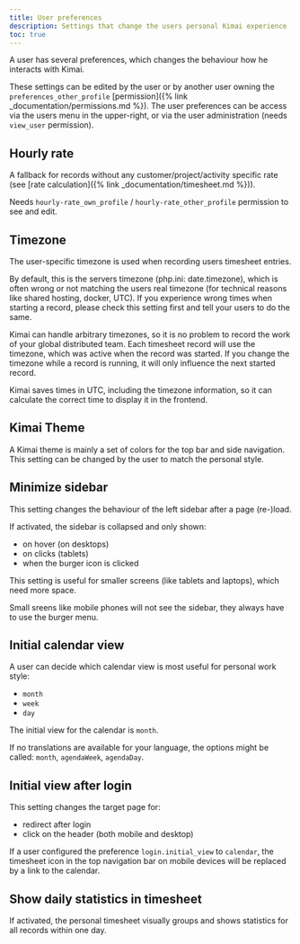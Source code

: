 ```yaml
---
title: User preferences
description: Settings that change the users personal Kimai experience
toc: true
---
```


A user has several preferences, which changes the behaviour how he interacts with Kimai.

These settings can be edited by the user or by another user owning the `preferences_other_profile` [permission]({% link _documentation/permissions.md %}).
The user preferences can be access via the users menu in the upper-right, or via the user administration (needs `view_user` permission). 

## Hourly rate

A fallback for records without any customer/project/activity specific rate (see [rate calculation]({% link _documentation/timesheet.md %})).

Needs `hourly-rate_own_profile` / `hourly-rate_other_profile` permission to see and edit.

## Timezone

The user-specific timezone is used when recording users timesheet entries. 

By default, this is the servers timezone (php.ini: date.timezone), which is often wrong or not matching the users real timezone (for technical reasons like shared hosting, docker, UTC).
If you experience wrong times when starting a record, please check this setting first and tell your users to do the same.

Kimai can handle arbitrary timezones, so it is no problem to record the work of your global distributed team.
Each timesheet record will use the timezone, which was active when the record was started. 
If you change the timezone while a record is running, it will only influence the next started record.

Kimai saves times in UTC, including the timezone information, so it can calculate the correct time to display it in the frontend. 

## Kimai Theme

A Kimai theme is mainly a set of colors for the top bar and side navigation.
This setting can be changed by the user to match the personal style.

## Minimize sidebar

This setting changes the behaviour of the left sidebar after a page (re-)load.

If activated, the sidebar is collapsed and only shown:
- on hover (on desktops)
- on clicks (tablets)
- when the burger icon is clicked

This setting is useful for smaller screens (like tablets and laptops), which need more space.

Small sreens like mobile phones will not see the sidebar, they always have to use the burger menu.
 
## Initial calendar view

A user can decide which calendar view is most useful for personal work style:

- `month`
- `week`
- `day`

The initial view for the calendar is `month`.  

If no translations are available for your language, the options might be called: `month`, `agendaWeek`, `agendaDay`.

## Initial view after login

This setting changes the target page for:

- redirect after login
- click on the header (both mobile and desktop) 

If a user configured the preference `login.initial_view` to `calendar`, the timesheet icon in the top navigation bar 
on mobile devices will be replaced by a link to the calendar.  

## Show daily statistics in timesheet

If activated, the personal timesheet visually groups and shows statistics for all records within one day.
